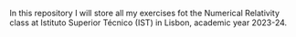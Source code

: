 In this repository I will store all my exercises fot the Numerical Relativity class at Istituto Superior Técnico (IST) in Lisbon, academic year 2023-24.